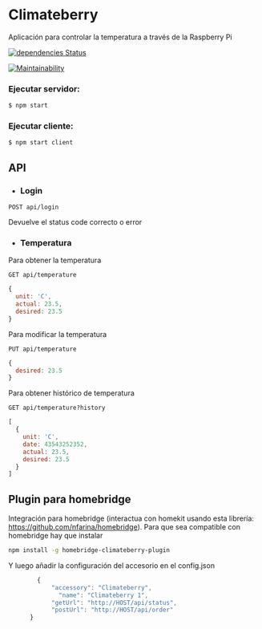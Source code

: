 # Climateberry

Aplicación para controlar la temperatura a través de la Raspberry Pi

[![dependencies Status](https://david-dm.org/francisco-navarro/climateberry/status.svg)](https://david-dm.org/francisco-navarro/climateberry)

[![Maintainability](https://api.codeclimate.com/v1/badges/2ef2da957540815fb42a/maintainability)](https://codeclimate.com/github/francisco-navarro/climateberry/maintainability)

### Ejecutar servidor:


```bash
$ npm start
```

### Ejecutar cliente:


```bash
$ npm start client
```

## API

* ### Login

` POST api/login `

Devuelve el status code correcto o error

* ### Temperatura

Para obtener la temperatura

` GET api/temperature `

```javascript
{
  unit: 'C',
  actual: 23.5,
  desired: 23.5
}
```

Para modificar la temperatura

` PUT api/temperature `

```javascript
{
  desired: 23.5
}
```

Para obtener histórico de temperatura

` GET api/temperature?history `

```javascript
[
  {
    unit: 'C',
    date: 43543252352,
    actual: 23.5,
    desired: 23.5
  }
]
```

## Plugin para homebridge

Integración para homebridge (interactua con homekit usando esta librería: https://github.com/nfarina/homebridge). Para que sea compatible con homebridge hay que instalar

``` bash
npm install -g homebridge-climateberry-plugin
```

Y luego añadir la configuración del accesorio en el config.json

```javascript
        {
            "accessory": "Climateberry",
	          "name": "Climateberry 1",
            "getUrl": "http://HOST/api/status",
            "postUrl": "http://HOST/api/order"
      }
``` 